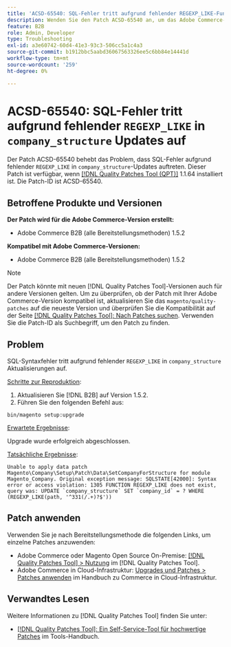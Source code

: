 ```yaml
---
title: 'ACSD-65540: SQL-Fehler tritt aufgrund fehlender REGEXP_LIKE-Funktion in company_structure updates auf'
description: Wenden Sie den Patch ACSD-65540 an, um das Adobe Commerce-Problem zu beheben, bei dem SQL-Fehler aufgrund einer fehlenden REGEXP_LIKE-Funktion in Aktualisierungen der company_structure auftreten.
feature: B2B
role: Admin, Developer
type: Troubleshooting
exl-id: a3e60742-60d4-41e3-93c3-506cc5a1c4a3
source-git-commit: b1912bbc5aabd36067563326ee5c6bb84e14441d
workflow-type: tm+mt
source-wordcount: '259'
ht-degree: 0%

---
```


# ACSD-65540: SQL-Fehler tritt aufgrund fehlender `REGEXP_LIKE` in `company_structure` Updates auf

Der Patch ACSD-65540 behebt das Problem, dass SQL-Fehler aufgrund fehlender `REGEXP_LIKE` in `company_structure`-Updates auftreten. Dieser Patch ist verfügbar, wenn [[!DNL Quality Patches Tool (QPT)]](/help/tools/quality-patches-tool/quality-patches-tool-to-self-serve-quality-patches.md) 1.1.64 installiert ist. Die Patch-ID ist ACSD-65540.

## Betroffene Produkte und Versionen

**Der Patch wird für die Adobe Commerce-Version erstellt:**

* Adobe Commerce B2B (alle Bereitstellungsmethoden) 1.5.2

**Kompatibel mit Adobe Commerce-Versionen:**

* Adobe Commerce B2B (alle Bereitstellungsmethoden) 1.5.2

>[!NOTE]
>
>Der Patch könnte mit neuen [!DNL Quality Patches Tool]-Versionen auch für andere Versionen gelten. Um zu überprüfen, ob der Patch mit Ihrer Adobe Commerce-Version kompatibel ist, aktualisieren Sie das `magento/quality-patches` auf die neueste Version und überprüfen Sie die Kompatibilität auf der Seite [[!DNL Quality Patches Tool]: Nach Patches suchen](https://experienceleague.adobe.com/tools/commerce-quality-patches/index.html?lang=de). Verwenden Sie die Patch-ID als Suchbegriff, um den Patch zu finden.

## Problem

SQL-Syntaxfehler tritt aufgrund fehlender `REGEXP_LIKE` in `company_structure` Aktualisierungen auf.

<u>Schritte zur Reproduktion</u>:

1. Aktualisieren Sie [!DNL B2B] auf Version 1.5.2.
1. Führen Sie den folgenden Befehl aus:

```
bin/magento setup:upgrade
```

<u>Erwartete Ergebnisse</u>:

Upgrade wurde erfolgreich abgeschlossen.

<u>Tatsächliche Ergebnisse</u>:

```
Unable to apply data patch Magento\Company\Setup\Patch\Data\SetCompanyForStructure for module Magento_Company. Original exception message: SQLSTATE[42000]: Syntax error or access violation: 1305 FUNCTION REGEXP_LIKE does not exist, query was: UPDATE `company_structure` SET `company_id` = ? WHERE (REGEXP_LIKE(path, '^331(/.+)?$'))
```

## Patch anwenden

Verwenden Sie je nach Bereitstellungsmethode die folgenden Links, um einzelne Patches anzuwenden:

* Adobe Commerce oder Magento Open Source On-Premise: [[!DNL Quality Patches Tool] > Nutzung](/help/tools/quality-patches-tool/usage.md) im [!DNL Quality Patches Tool].
* Adobe Commerce in Cloud-Infrastruktur: [Upgrades und Patches > Patches anwenden](https://experienceleague.adobe.com/docs/commerce-cloud-service/user-guide/develop/upgrade/apply-patches.html?lang=de) im Handbuch zu Commerce in Cloud-Infrastruktur.

## Verwandtes Lesen

Weitere Informationen zu [!DNL Quality Patches Tool] finden Sie unter:

* [[!DNL Quality Patches Tool]: Ein Self-Service-Tool für hochwertige Patches](/help/tools/quality-patches-tool/quality-patches-tool-to-self-serve-quality-patches.md) im Tools-Handbuch.
